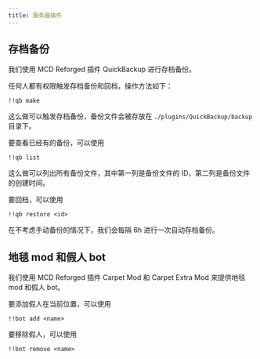```yaml
---
title: 服务器插件
---
```


## 存档备份

我们使用 MCD Reforged 插件 QuickBackup 进行存档备份。

任何人都有权限触发存档备份和回档，操作方法如下：

```
!!qb make
```

这么做可以触发存档备份，备份文件会被存放在 `./plugins/QuickBackup/backup` 目录下。

要查看已经有的备份，可以使用

```
!!qb list
```

这么做可以列出所有备份文件，其中第一列是备份文件的 ID，第二列是备份文件的创建时间。

要回档，可以使用

```
!!qb restore <id>
```

在不考虑手动备份的情况下，我们会每隔 6h 进行一次自动存档备份。

## 地毯 mod 和假人 bot

我们使用 MCD Reforged 插件 Carpet Mod 和 Carpet Extra Mod 来提供地毯 mod 和假人 bot。

要添加假人在当前位置，可以使用

```mcfunction
!!bot add <name>
```

要移除假人，可以使用

```mcfunction
!!bot remove <name>
```
